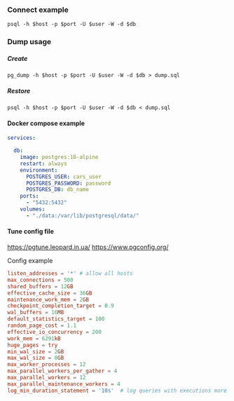 ### Connect example
```shell
psql -h $host -p $port -U $user -W -d $db
```

### Dump usage

##### Create
```shell
pg_dump -h $host -p $port -U $user -W -d $db > dump.sql
```

##### Restore
```shell
psql -h $host -p $port -U $user -W -d $db < dump.sql
```

#### Docker compose example
```yaml
services:

  db:
    image: postgres:16-alpine
    restart: always
    environment:
      POSTGRES_USER: cars_user
      POSTGRES_PASSWORD: password
      POSTGRES_DB: db_name
    ports:
      - "5432:5432"
    volumes:
      - "./data:/var/lib/postgresql/data/"

```

#### Tune config file
https://pgtune.leopard.in.ua/
https://www.pgconfig.org/

Config example
```conf
listen_addresses = '*' # allow all hosts
max_connections = 500
shared_buffers = 12GB
effective_cache_size = 36GB
maintenance_work_mem = 2GB
checkpoint_completion_target = 0.9
wal_buffers = 16MB
default_statistics_target = 100
random_page_cost = 1.1
effective_io_concurrency = 200
work_mem = 6291kB
huge_pages = try
min_wal_size = 2GB
max_wal_size = 8GB
max_worker_processes = 12
max_parallel_workers_per_gather = 4
max_parallel_workers = 12
max_parallel_maintenance_workers = 4
log_min_duration_statement = '10s'  # log queries with executions more than 10s
```